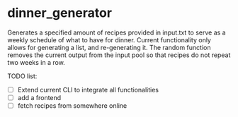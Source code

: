 # dinner_generator

Generates a specified amount of recipes provided in input.txt to serve as a weekly schedule of what to have for dinner. Current functionality only allows for generating a list, and re-generating it. The random function removes the current output from the input pool so that recipes do not repeat two weeks in a row.

TODO list:

- [ ] Extend current CLI to integrate all functionalities
- [ ] add a frontend
- [ ] fetch recipes from somewhere online
